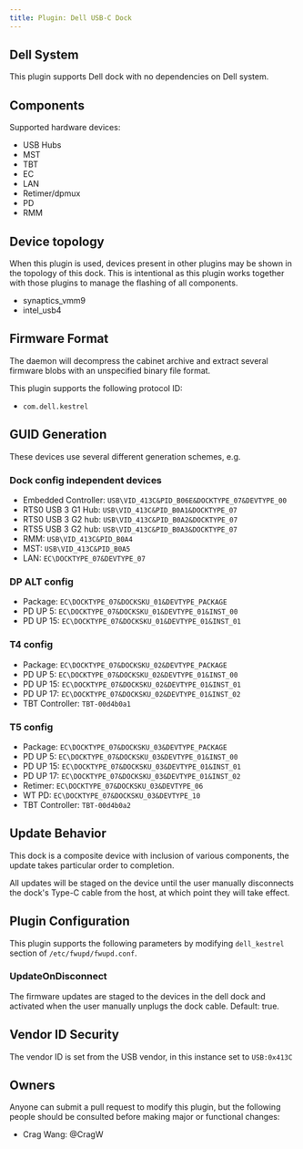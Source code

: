 ```yaml
---
title: Plugin: Dell USB-C Dock
---
```


## Dell System

This plugin supports Dell dock with no dependencies on Dell system.

## Components

Supported hardware devices:

* USB Hubs
* MST
* TBT
* EC
* LAN
* Retimer/dpmux
* PD
* RMM

## Device topology

When this plugin is used, devices present in other plugins may be shown in
the topology of this dock.  This is intentional as this plugin works together
with those plugins to manage the flashing of all components.

* synaptics_vmm9
* intel_usb4

## Firmware Format

The daemon will decompress the cabinet archive and extract several firmware
blobs with an unspecified binary file format.

This plugin supports the following protocol ID:

* `com.dell.kestrel`

## GUID Generation

These devices use several different generation schemes, e.g.

### Dock config independent devices

* Embedded Controller: `USB\VID_413C&PID_B06E&DOCKTYPE_07&DEVTYPE_00`
* RTS0 USB 3 G1 Hub: `USB\VID_413C&PID_B0A1&DOCKTYPE_07`
* RTS0 USB 3 G2 hub: `USB\VID_413C&PID_B0A2&DOCKTYPE_07`
* RTS5 USB 3 G2 hub: `USB\VID_413C&PID_B0A3&DOCKTYPE_07`
* RMM: `USB\VID_413C&PID_B0A4`
* MST: `USB\VID_413C&PID_B0A5`
* LAN: `EC\DOCKTYPE_07&DEVTYPE_07`

### DP ALT config

* Package: `EC\DOCKTYPE_07&DOCKSKU_01&DEVTYPE_PACKAGE`
* PD UP 5: `EC\DOCKTYPE_07&DOCKSKU_01&DEVTYPE_01&INST_00`
* PD UP 15: `EC\DOCKTYPE_07&DOCKSKU_01&DEVTYPE_01&INST_01`

### T4 config

* Package: `EC\DOCKTYPE_07&DOCKSKU_02&DEVTYPE_PACKAGE`
* PD UP 5: `EC\DOCKTYPE_07&DOCKSKU_02&DEVTYPE_01&INST_00`
* PD UP 15: `EC\DOCKTYPE_07&DOCKSKU_02&DEVTYPE_01&INST_01`
* PD UP 17: `EC\DOCKTYPE_07&DOCKSKU_02&DEVTYPE_01&INST_02`
* TBT Controller: `TBT-00d4b0a1`

### T5 config

* Package: `EC\DOCKTYPE_07&DOCKSKU_03&DEVTYPE_PACKAGE`
* PD UP 5: `EC\DOCKTYPE_07&DOCKSKU_03&DEVTYPE_01&INST_00`
* PD UP 15: `EC\DOCKTYPE_07&DOCKSKU_03&DEVTYPE_01&INST_01`
* PD UP 17: `EC\DOCKTYPE_07&DOCKSKU_03&DEVTYPE_01&INST_02`
* Retimer: `EC\DOCKTYPE_07&DOCKSKU_03&DEVTYPE_06`
* WT PD: `EC\DOCKTYPE_07&DOCKSKU_03&DEVTYPE_10`
* TBT Controller: `TBT-00d4b0a2`

## Update Behavior

This dock is a composite device with inclusion of various components, the
update takes particular order to completion.

All updates will be staged on the device until the user manually disconnects
the dock's Type-C cable from the host, at which point they will take effect.

## Plugin Configuration

This plugin supports the following parameters by modifying `dell_kestrel` section
of `/etc/fwupd/fwupd.conf`.

### UpdateOnDisconnect

The firmware updates are staged to the devices in the dell dock and activated
when the user manually unplugs the dock cable. Default: true.

## Vendor ID Security

The vendor ID is set from the USB vendor, in this instance set to `USB:0x413C`

## Owners

Anyone can submit a pull request to modify this plugin, but the following people should be
consulted before making major or functional changes:

* Crag Wang: @CragW
